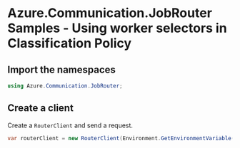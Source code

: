 # Azure.Communication.JobRouter Samples - Using worker selectors in Classification Policy

## Import the namespaces

```C# Snippet:Azure_Communication_JobRouter_Tests_Samples_UsingStatements
using Azure.Communication.JobRouter;
```

## Create a client

Create a `RouterClient` and send a request.

```C# Snippet:Azure_Communication_JobRouter_Tests_Samples_CreateClient
var routerClient = new RouterClient(Environment.GetEnvironmentVariable("AZURE_COMMUNICATION_SERVICE_CONNECTION_STRING"));
```
